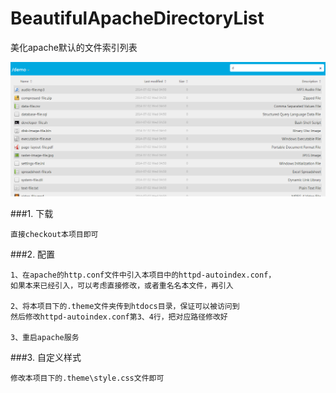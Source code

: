 BeautifulApacheDirectoryList
============================

美化apache默认的文件索引列表

![](img/screenshot.png)

###1. 下载

```
直接checkout本项目即可
```

###2. 配置

```
1、在apache的http.conf文件中引入本项目中的httpd-autoindex.conf，
如果本来已经引入，可以考虑直接修改，或者重名名本文件，再引入

2、将本项目下的.theme文件夹传到htdocs目录，保证可以被访问到
然后修改httpd-autoindex.conf第3、4行，把对应路径修改好

3、重启apache服务
```

###3. 自定义样式

```
修改本项目下的.theme\style.css文件即可
```